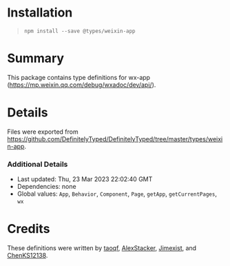 # Installation
> `npm install --save @types/weixin-app`

# Summary
This package contains type definitions for wx-app (https://mp.weixin.qq.com/debug/wxadoc/dev/api/).

# Details
Files were exported from https://github.com/DefinitelyTyped/DefinitelyTyped/tree/master/types/weixin-app.

### Additional Details
 * Last updated: Thu, 23 Mar 2023 22:02:40 GMT
 * Dependencies: none
 * Global values: `App`, `Behavior`, `Component`, `Page`, `getApp`, `getCurrentPages`, `wx`

# Credits
These definitions were written by [taoqf](https://github.com/taoqf), [AlexStacker](https://github.com/AlexStacker), [Jimexist](https://github.com/Jimexist), and [ChenKS12138](https://github.com/ChenKS12138).
